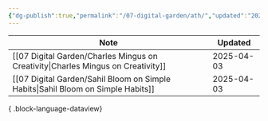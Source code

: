 ```yaml
---
{"dg-publish":true,"permalink":"/07-digital-garden/ath/","updated":"2025-04-03T13:46:32.082-07:00"}
---
```



| Note                                                                                | Updated    |
| ----------------------------------------------------------------------------------- | ---------- |
| [[07 Digital Garden/Charles Mingus on Creativity\|Charles Mingus on Creativity]] | 2025-04-03 |
| [[07 Digital Garden/Sahil Bloom on Simple Habits\|Sahil Bloom on Simple Habits]] | 2025-04-03 |

{ .block-language-dataview}
